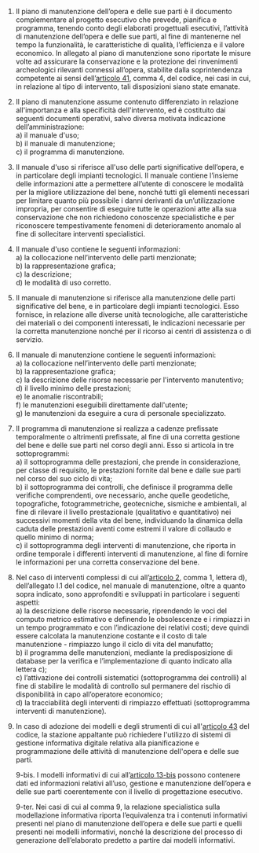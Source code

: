 1. Il piano di manutenzione dell’opera e delle sue parti è il documento complementare al progetto esecutivo che prevede, pianifica e programma, tenendo conto degli elaborati progettuali esecutivi, l’attività di manutenzione dell’opera e delle sue parti, al fine di mantenerne nel tempo la funzionalità, le caratteristiche di qualità, l’efficienza e il valore economico. In allegato al piano di manutenzione sono riportate le misure volte ad assicurare la conservazione e la protezione dei rinvenimenti archeologici rilevanti connessi all’opera, stabilite dalla soprintendenza competente ai sensi dell’[articolo 41](/articolo-41/2), comma 4, del codice, nei casi in cui, in relazione al tipo di intervento, tali disposizioni siano state emanate.

2. Il piano di manutenzione assume contenuto differenziato in relazione all'importanza e alla specificità dell'intervento, ed è costituito dai seguenti documenti operativi, salvo diversa motivata indicazione dell’amministrazione:<br>a) il manuale d'uso;<br>b) il manuale di manutenzione;<br>c) il programma di manutenzione.

3. Il manuale d'uso si riferisce all'uso delle parti significative dell’opera, e in particolare degli impianti tecnologici. Il manuale contiene l’insieme delle informazioni atte a permettere all’utente di conoscere le modalità per la migliore utilizzazione del bene, nonché tutti gli elementi necessari per limitare quanto più possibile i danni derivanti da un’utilizzazione impropria, per consentire di eseguire tutte le operazioni atte alla sua conservazione che non richiedono conoscenze specialistiche e per riconoscere tempestivamente fenomeni di deterioramento anomalo al fine di sollecitare interventi specialistici.

4. Il manuale d'uso contiene le seguenti informazioni:<br>a) la collocazione nell’intervento delle parti menzionate;<br>b) la rappresentazione grafica;<br>c) la descrizione;<br>d) le modalità di uso corretto.

5. Il manuale di manutenzione si riferisce alla manutenzione delle parti significative del bene, e in particolare degli impianti tecnologici. Esso fornisce, in relazione alle diverse unità tecnologiche, alle caratteristiche dei materiali o dei componenti interessati, le indicazioni necessarie per la corretta manutenzione nonché per il ricorso ai centri di assistenza o di servizio.

6. Il manuale di manutenzione contiene le seguenti informazioni:<br>a) la collocazione nell’intervento delle parti menzionate;<br>b) la rappresentazione grafica;<br>c) la descrizione delle risorse necessarie per l'intervento manutentivo;<br>d) il livello minimo delle prestazioni;<br>e) le anomalie riscontrabili;<br>f) le manutenzioni eseguibili direttamente dall'utente;<br>g) le manutenzioni da eseguire a cura di personale specializzato.

7. Il programma di manutenzione si realizza a cadenze prefissate temporalmente o altrimenti prefissate, al fine di una corretta gestione del bene e delle sue parti nel corso degli anni. Esso si articola in tre sottoprogrammi:<br>a) il sottoprogramma delle prestazioni, che prende in considerazione, per classe di requisito, le prestazioni fornite dal bene e dalle sue parti nel corso del suo ciclo di vita;<br>b) il sottoprogramma dei controlli, che definisce il programma delle verifiche comprendenti, ove necessario, anche quelle geodetiche, topografiche, fotogrammetriche, geotecniche, sismiche e ambientali, al fine di rilevare il livello prestazionale (qualitativo e quantitativo) nei successivi momenti della vita del bene, individuando la dinamica della caduta delle prestazioni aventi come estremi il valore di collaudo e quello minimo di norma;<br>c) il sottoprogramma degli interventi di manutenzione, che riporta in ordine temporale i differenti interventi di manutenzione, al fine di fornire le informazioni per una corretta conservazione del bene.

8. Nel caso di interventi complessi di cui all’[articolo 2](/allegato-1.1-articolo-2/2), comma 1, lettera d), dell’allegato I.1 del codice, nel manuale di manutenzione, oltre a quanto sopra indicato, sono approfonditi e sviluppati in particolare i seguenti aspetti:<br>a) la descrizione delle risorse necessarie, riprendendo le voci del computo metrico estimativo e definendo le obsolescenze e i rimpiazzi in un tempo programmato e con l’indicazione dei relativi costi; deve quindi essere calcolata la manutenzione costante e il costo di tale manutenzione - rimpiazzo lungo il ciclo di vita del manufatto;<br>b) il programma delle manutenzioni, mediante la predisposizione di database per la verifica e l’implementazione di quanto indicato alla lettera c);<br>c) l’attivazione dei controlli sistematici (sottoprogramma dei controlli) al fine di stabilire le modalità di controllo sul permanere del rischio di disponibilità in capo all’operatore economico;<br>d) la tracciabilità degli interventi di rimpiazzo effettuati (sottoprogramma interventi di manutenzione).

9. In caso di adozione dei modelli e degli strumenti di cui all'[articolo 43](/articolo-43/2) del codice, la stazione appaltante può richiedere l'utilizzo di sistemi di gestione informativa digitale relativa alla pianificazione e programmazione delle attività di manutenzione dell'opera e delle sue parti.

   9-bis. I modelli informativi di cui all’[articolo 13-bis](/allegato-1.7-articolo-13bis/2) possono contenere dati ed informazioni relativi all’uso, gestione e manutenzione dell’opera e delle sue parti coerentemente con il livello di progettazione esecutivo. 

   9-ter. Nei casi di cui al comma 9, la relazione specialistica sulla modellazione informativa riporta l’equivalenza tra i contenuti informativi presenti nel piano di manutenzione dell’opera e delle sue parti e quelli presenti nei modelli informativi, nonché la descrizione del processo di generazione dell’elaborato predetto a partire dai modelli informativi.